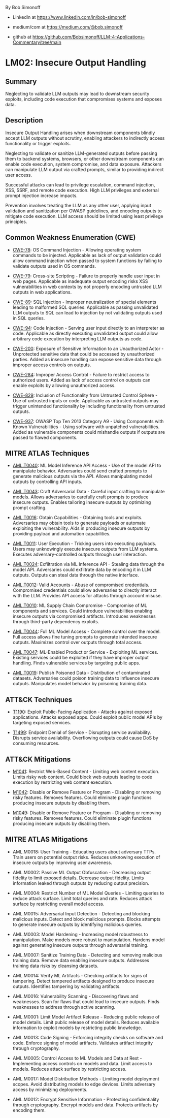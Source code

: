 By Bob Simonoff

- LinkedIn at https://www.linkedin.com/in/bob-simonoff

- medium/com at https://medium.com/@bob.simonoff

- github at https://github.com/Bobsimonoff/LLM-4-Applications-Commentary/tree/main


# LM02: Insecure Output Handling

## Summary

Neglecting to validate LLM outputs may lead to downstream security exploits, including code execution that compromises systems and exposes data.

## Description

Insecure Output Handling arises when downstream components blindly accept LLM outputs without scrutiny, enabling attackers to indirectly access functionality or trigger exploits.

Neglecting to validate or sanitize LLM-generated outputs before passing them to backend systems, browsers, or other downstream components can enable code execution, system compromise, and data exposure. Attackers can manipulate LLM output via crafted prompts, similar to providing indirect user access. 

Successful attacks can lead to privilege escalation, command injection, XSS, SSRF, and remote code execution. High LLM privileges and external prompt injection increase impacts.

Prevention involves treating the LLM as any other user, applying input validation and sanitization per OWASP guidelines, and encoding outputs to mitigate code execution. LLM access should be limited using least privilege principles.


## Common Weakness Enumeration (CWE)

- [CWE-78](https://cwe.mitre.org/data/definitions/78.html): OS Command Injection - Allowing operating system commands to be injected. Applicable as lack of output validation could allow command injection when passed to system functions by failing to validate outputs used in OS commands.

- [CWE-79](https://cwe.mitre.org/data/definitions/79.html): Cross-site Scripting - Failure to properly handle user input in web pages. Applicable as inadequate output encoding risks XSS vulnerabilities in web contexts by not properly encoding untrusted LLM outputs in web applications.

- [CWE-89](https://cwe.mitre.org/data/definitions/89.html): SQL Injection - Improper neutralization of special elements leading to malformed SQL queries. Applicable as passing unvalidated LLM outputs to SQL can lead to injection by not validating outputs used in SQL queries. 

- [CWE-94](https://cwe.mitre.org/data/definitions/94.html): Code Injection - Serving user input directly to an interpreter as code. Applicable as directly executing unvalidated output could allow arbitrary code execution by interpreting LLM outputs as code.

- [CWE-200](https://cwe.mitre.org/data/definitions/200.html): Exposure of Sensitive Information to an Unauthorized Actor - Unprotected sensitive data that could be accessed by unauthorized parties. Added as insecure handling can expose sensitive data through improper access controls on outputs. 

- [CWE-284](https://cwe.mitre.org/data/definitions/284.html): Improper Access Control - Failure to restrict access to authorized users. Added as lack of access control on outputs can enable exploits by allowing unauthorized access.

- [CWE-829](https://cwe.mitre.org/data/definitions/829.html): Inclusion of Functionality from Untrusted Control Sphere - Use of untrusted inputs or code. Applicable as untrusted outputs may trigger unintended functionality by including functionality from untrusted outputs.

- [CWE-937](https://cwe.mitre.org/data/definitions/937.html): OWASP Top Ten 2013 Category A9 - Using Components with Known Vulnerabilities - Using software with unpatched vulnerabilities. Added as vulnerable components could mishandle outputs if outputs are passed to flawed components. 

## MITRE ATLAS Techniques

- [AML.T0040](/techniques/AML.T0040): ML Model Inference API Access - Use of the model API to manipulate behavior. Adversaries could send crafted prompts to generate malicious outputs via the API. Allows manipulating model outputs by controlling API inputs. 

- [AML.T0043](/techniques/AML.T0043): Craft Adversarial Data - Careful input crafting to manipulate models. Allows adversaries to carefully craft prompts to produce insecure outputs. Enables tailoring insecure outputs by optimizing prompt crafting.

- [AML.T0016](/techniques/AML.T0016): Obtain Capabilities - Obtaining tools and exploits. Adversaries may obtain tools to generate payloads or automate exploiting the vulnerability. Aids in producing insecure outputs by providing payload and automation capabilities. 

- [AML.T0011](/techniques/AML.T0011): User Execution - Tricking users into executing payloads. Users may unknowingly execute insecure outputs from LLM systems. Executes adversary-controlled outputs through user interaction.

- [AML.T0024](/techniques/AML.T0024): Exfiltration via ML Inference API - Stealing data through the model API. Adversaries could exfiltrate data by encoding it in LLM outputs. Outputs can steal data through the native interface.

- [AML.T0012](/techniques/AML.T0012): Valid Accounts - Abuse of compromised credentials. Compromised credentials could allow adversaries to directly interact with the LLM. Provides API access for attacks through account misuse. 

- [AML.T0010](/techniques/AML.T0010): ML Supply Chain Compromise - Compromise of ML components and services. Could introduce vulnerabilities enabling insecure outputs via compromised artifacts. Introduces weaknesses through third-party dependency exploits.  

- [AML.T0044](/techniques/AML.T0044): Full ML Model Access - Complete control over the model. Full access allows fine tuning prompts to generate intended insecure outputs. Maximizes control over outputs through total access.

- [AML.T0047](/techniques/AML.T0047): ML-Enabled Product or Service - Exploiting ML services. Existing services could be exploited if they have improper output handling. Finds vulnerable services by targeting public apps.

- [AML.T0019](/techniques/AML.T0019): Publish Poisoned Data - Distribution of contaminated datasets. Adversaries could poison training data to influence insecure outputs. Manipulates model behavior by poisoning training data.

## ATT&CK Techniques

- [T1190](https://attack.mitre.org/techniques/T1190/): Exploit Public-Facing Application - Attacks against exposed applications. Attacks exposed apps. Could exploit public model APIs by targeting exposed services.

- [T1499](https://attack.mitre.org/techniques/T1499/): Endpoint Denial of Service - Disrupting service availability. Disrupts service availability. Overflowing outputs could cause DoS by consuming resources.


## ATT&CK Mitigations

- [M1041](https://attack.mitre.org/mitigations/M1041/): Restrict Web-Based Content - Limiting web content execution. Limits risky web content. Could block web outputs leading to code execution by restricting web content execution.

- [M1042](https://attack.mitre.org/mitigations/M1042/): Disable or Remove Feature or Program - Disabling or removing risky features. Removes features. Could eliminate plugin functions producing insecure outputs by disabling them.

- [M1049](https://attack.mitre.org/mitigations/M1049/): Disable or Remove Feature or Program - Disabling or removing risky features. Removes features. Could eliminate plugin functions producing insecure outputs by disabling them.

## MITRE ATLAS Mitigations 

- AML.M0018: User Training - Educating users about adversary TTPs. Train users on potential output risks. Reduces unknowing execution of insecure outputs by improving user awareness. 

- AML.M0002: Passive ML Output Obfuscation - Decreasing output fidelity to limit exposed details. Decrease output fidelity. Limits information leaked through outputs by reducing output precision. 

- AML.M0004: Restrict Number of ML Model Queries - Limiting queries to reduce attack surface. Limit total queries and rate. Reduces attack surface by restricting overall model access.

- AML.M0015: Adversarial Input Detection - Detecting and blocking malicious inputs. Detect and block malicious prompts. Blocks attempts to generate insecure outputs by identifying malicious queries. 

- AML.M0003: Model Hardening - Increasing model robustness to manipulation. Make models more robust to manipulation. Hardens model against generating insecure outputs through adversarial training.

- AML.M0007: Sanitize Training Data - Detecting and removing malicious training data. Remove data enabling insecure outputs. Addresses training data risks by cleansing datasets. 

- AML.M0014: Verify ML Artifacts - Checking artifacts for signs of tampering. Detect tampered artifacts designed to produce insecure outputs. Identifies tampering by validating artifacts.

- AML.M0016: Vulnerability Scanning - Discovering flaws and weaknesses. Scan for flaws that could lead to insecure outputs. Finds weaknesses to address through active scanning.

- AML.M0001: Limit Model Artifact Release - Reducing public release of model details. Limit public release of model details. Reduces available information to exploit models by restricting public knowledge.

- AML.M0013: Code Signing - Enforcing integrity checks on software and code. Enforce signing of model artifacts. Validates artifact integrity through cryptography. 

- AML.M0005: Control Access to ML Models and Data at Rest - Implementing access controls on models and data. Limit access to models. Reduces attack surface by restricting access. 

- AML.M0017: Model Distribution Methods - Limiting model deployment scopes. Avoid distributing models to edge devices. Limits adversary access by minimizing deployments.

- AML.M0012: Encrypt Sensitive Information - Protecting confidentiality through cryptography. Encrypt models and data. Protects artifacts by encoding them.

